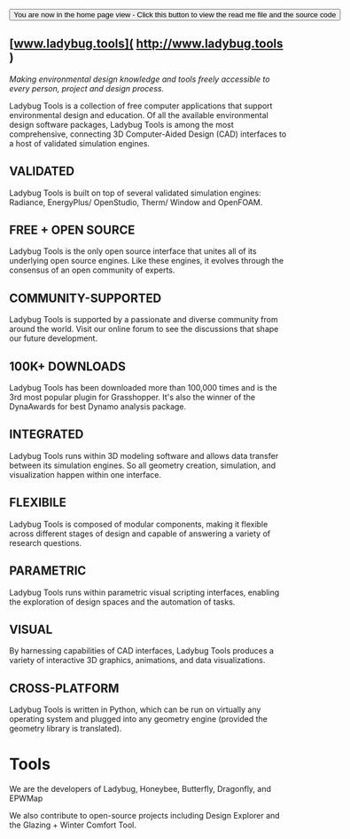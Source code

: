<span style=display:none; >[You are now in a GitHub source code view - click this link to view the home page]( http://www.ladybug.tools "View file as a web page." ) </span>
<div><input type=button onclick=window.location.href='http://www.ladybug.tools';
value='You are now in the home page view - Click this button to view the read me file and the source code' ></div>

## [www.ladybug.tools]( http://www.ladybug.tools )

_Making environmental design knowledge and tools freely accessible to every person, project and design process._

Ladybug Tools is a collection of free computer applications that support environmental design and education.
Of all the available environmental design software packages, Ladybug Tools is among the most comprehensive, connecting 3D Computer-Aided Design (CAD) interfaces to a host of validated simulation engines.

## VALIDATED
Ladybug Tools is built on top of several validated simulation engines: Radiance, EnergyPlus/ OpenStudio, Therm/ Window and OpenFOAM.

## FREE + OPEN SOURCE
Ladybug Tools is the only open source interface that unites all of its underlying open source engines. Like these engines, it evolves through the consensus of an open community of experts.

## COMMUNITY-SUPPORTED
Ladybug Tools is supported by a passionate and diverse community from around the world. Visit our online forum to see the discussions that shape our future development.

## 100K+ DOWNLOADS
Ladybug Tools has been downloaded more than 100,000 times and is the 3rd most popular plugin for Grasshopper. It's also the winner of the DynaAwards for best Dynamo analysis package.

## INTEGRATED
Ladybug Tools runs within 3D modeling software and allows data transfer between its simulation engines. So all geometry creation, simulation, and visualization happen within one interface.

## FLEXIBILE
Ladybug Tools is composed of modular components, making it flexible across different stages of design and capable of answering a variety of research questions.

## PARAMETRIC
Ladybug Tools runs within parametric visual scripting interfaces, enabling the exploration of design spaces and the automation of tasks.

## VISUAL
By harnessing capabilities of CAD interfaces, Ladybug Tools produces a variety of interactive 3D graphics, animations, and data visualizations.


## CROSS-PLATFORM
Ladybug Tools is written in Python, which can be run on virtually any operating system and plugged into any geometry engine (provided the geometry library is translated).

# Tools
We are the developers of Ladybug, Honeybee, Butterfly, Dragonfly, and EPWMap

We also contribute to open-source projects including Design Explorer and the Glazing + Winter Comfort Tool.

